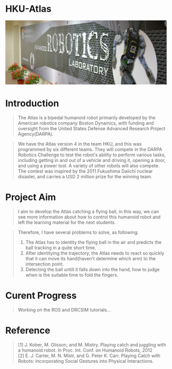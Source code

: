 # HKU-Atlas



![Alt text](https://github.com/evanzhang0924/hku-atlas/raw/master/docs/intro1.jpg)
# Introduction
>The Atlas is a bipedal humanoid robot primarily developed by the American robotics company Boston Dynamics, with funding and oversight from the United States Defense Advanced Research Project Agency(DARPA).

>We have the Atlas version 4 in the team HKU, and this was programmed by six different teams. They will compete in the DARPA Robotics Challenge to test the robot's ability to perform various tasks, including getting in and out of a vehicle and driving it, opening a door, and using a power tool. A variety of other robots will also compete. The contest was inspired by the 2011 Fukushima Daiichi nuclear disaster, and carries a USD 2 million prize for the winning team.

# Project Aim
>I aim to develop the Atlas catching a flying ball, in this way, we can see more information about how to control this humanoid robot and left the learning material for the next students.

>Therefore, I have several problems to solve, as following:  
>1. The Atlas has to identity the flying ball in the air and predicts the ball tracking in a quite short time.  
>2. After identitying the trajectory, the Atlas needs to react so quickly that it can move its hand(haven't determine which arm) to the intersection point.  
>3. Detecting the ball untill it falls down into the hand, how to judge when is the suitable time to fold the fingers.

# Curent Progress
>Working on the ROS and DRCSIM tutorials...

# Reference
>[1] J. Kober, M. Glisson, and M. Mistry. Playing catch and juggling with a humanoid robot. In Proc. Int. Conf. on Humanoid Robots, 2012  
>[2] E. J. Carter, M. N. Mistr, and G. Peter K. Carr. Playing Catch with Robots: Incorporating Social Gestures into Physical Interactions.
